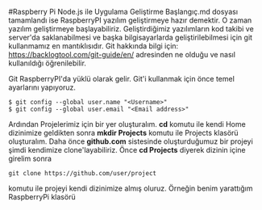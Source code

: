 #Raspberry Pi Node.js ile Uygulama Geliştirme
Başlangıç.md dosyası tamamlandı ise RaspberryPI yazılım geliştirmeye hazır demektir. O zaman yazılım geliştirmeye başlayabiliriz.
Geliştirdiğimiz yazılımların kod takibi ve server'da saklanabilmesi ve başka bilgisayarlarda geliştirilebilmesi için git kullanmamız en mantıklısıdır.
Git hakkında bilgi için: https://backlogtool.com/git-guide/en/ adresinden ne olduğu ve nasıl kullanıldığı öğrenilebilir.

Git RaspberryPI'da yüklü olarak gelir.
Git'i kullanmak için önce temel ayarlarını yapıyoruz.

```
$ git config --global user.name "<Username>"
$ git config --global user.email "<Email address>"
```
Ardından Projelerimiz için bir yer oluşturalım.
**cd** komutu ile kendi Home dizinimize geldikten sonra
**mkdir Projects** komutu ile Projects klasörü oluşturalım.
Daha önce **github.com** sistesinde oluşturduğumuz bir projeyi şimdi kendimize clone'layabiliriz.
Önce **cd Projects** diyerek dizinin içine girelim sonra
```
git clone https://github.com/user/project
```
komutu ile projeyi kendi dizinimize almış oluruz. Örneğin benim yarattığım RaspberryPi klasörü
 